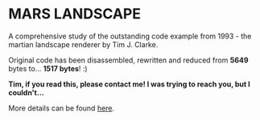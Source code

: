 # MARS LANDSCAPE


A comprehensive study of the outstanding code example from 1993 - the martian landscape renderer by Tim J. Clarke.

Original code has been disassembled, rewritten and reduced from **5649** bytes to... **1517 bytes**! :)

**Tim, if you read this, please contact me! I was trying to reach you, but I couldn't...**

More details can be found [here](https://chaos.if.uj.edu.pl/~wojtek/MARS).
